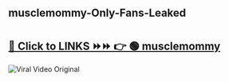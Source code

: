 
 ## musclemommy-Only-Fans-Leaked

# <h2><a href="https://clipsfans.com/musclemommy&ref=git">🔗 Click to LINKS ⏩⏩ 👉 🟢 musclemommy </a></h2>

<a href="https://clipsfans.com/musclemommy&ref=git" rel="nofollow" data-target="animated-image.originalLink"><img src="https://i.ibb.co.com/xMMVF88/686577567.gif" alt="Viral Video Original" style="max-width: 100%; display: inline-block;" data-target="animated-image.originalImage"></a>
